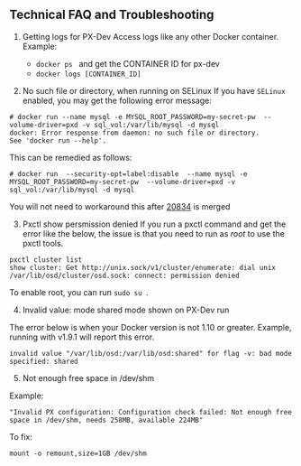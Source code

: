 ## Technical FAQ and Troubleshooting
1. Getting logs for PX-Dev
  Access logs like any other Docker container. Example:
    * ```docker ps ``` and get the CONTAINER ID for px-dev
    * ```docker logs [CONTAINER_ID] ```

2. No such file or directory, when running on SELinux 
 If you have `SELinux` enabled, you may get the following error message: 
 ```
 # docker run --name mysql -e MYSQL_ROOT_PASSWORD=my-secret-pw  --volume-driver=pxd -v sql_vol:/var/lib/mysql -d mysql
 docker: Error response from daemon: no such file or directory.
 See 'docker run --help'.
 ```
 This can be remedied as follows:
 ```
 # docker run  --security-opt=label:disable  --name mysql -e MYSQL_ROOT_PASSWORD=my-secret-pw  --volume-driver=pxd -v  sql_vol:/var/lib/mysql -d mysql
 ```
 You will not need to workaround this after [20834](https://github.com/docker/docker/pull/20834) is merged

3. Pxctl show persmission denied
 If you run a pxctl command and get the error like the below, the issue is that you need to run as *root* to use the pxctl tools. 
 ```
 pxctl cluster list
 show cluster: Get http://unix.sock/v1/cluster/enumerate: dial unix /var/lib/osd/cluster/osd.sock: connect: permission denied
  ```
 To enable root, you can run  ```sudo su ```. 

4. Invalid value: mode shared mode shown on PX-Dev run

 The error below is when your Docker version is not 1.10 or greater. Example, running with v1.9.1 will report this error.
  ```
 invalid value "/var/lib/osd:/var/lib/osd:shared" for flag -v: bad mode specified: shared
  ```
5.  Not enough free space in /dev/shm

Example: 
```
"Invalid PX configuration: Configuration check failed: Not enough free space in /dev/shm, needs 258MB, available 224MB"
```
  To fix:
```
mount -o remount,size=1GB /dev/shm
```

